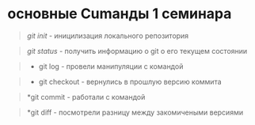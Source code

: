# основные Cumанды 1 семинара

> *git init* - иницилизация локального репозитория

> *git status* - получить информацию о git о его текущем состоянии

> * git log - провели манипуляции с командой 

> * git checkout - вернулись в прошлую версию коммита

> *git commit - работали с командой 

> *git diff - посмотрели разницу между закомичеными версиями